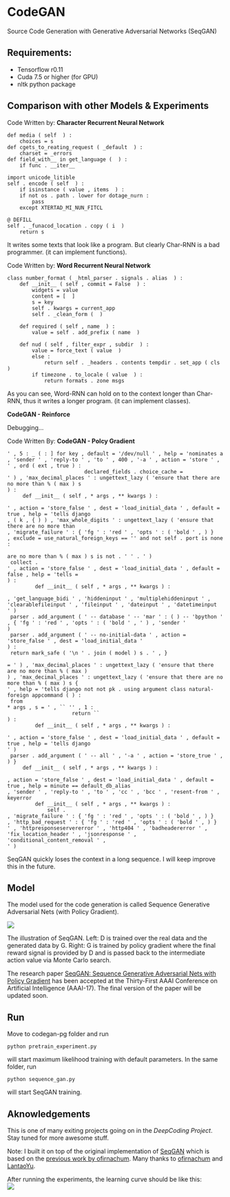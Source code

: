 # CodeGAN 

Source Code Generation with Generative Adversarial Networks (SeqGAN)

## Requirements: 
* Tensorflow r0.11
* Cuda 7.5 or higher (for GPU)  
* nltk python package

## Comparison with other Models & Experiments

Code Written by: **Character Recurrent Neural Network**
```
def media ( self  ) :
    choices = s
def cgets_to_reating_request ( _default  ) :
    charset = _errors
def field_with__ in get_language (  ) :
    if func . __iter__

import unicode_litible
self . encode ( self  ) :
    if isinstance ( value , items  ) :
    if not os . path . lower for dotage_nurn :
        pass
    except XTERTAD_MI_NUN_FITCL

@ DEFILL
self . _funacod_location . copy ( i  )
    return s
```

It writes some texts that look like a program.
But clearly Char-RNN is a bad programmer. (it can implement functions).

Code Written by: **Word Recurrent Neural Network**
```
class number_format ( _html_parser . signals . alias  ) :
    def __init__ ( self , commit = False  ) :
        widgets = value
        content = [  ]
        s = key
        self . kwargs = current_app
        self . _clean_form (  )

    def required ( self , name  ) :
        value = self . add_prefix ( name  )

    def nud ( self , filter_expr , subdir  ) :
        value = force_text ( value  )
        else :
            return self . _headers . contents tempdir . set_app ( cls  )
        if timezone . to_locale ( value  ) :
            return formats . zone msgs
```

As you can see, Word-RNN can hold on to the context longer than Char-RNN,
thus it writes a longer program. (it can implement classes).

**CodeGAN - Reinforce**

Debugging...

Code Written By: **CodeGAN - Polcy Gradient**

```
' , 5 : _ ( : ] for key , default = '/dev/null ' , help = 'nominates a
, 'sender ' , 'reply-to ' , 'to ' , 400 , '-a ' , action = 'store ' ,
' , ord ( ext , true ) : 
 	 	 	 	 	 	 declared_fields . choice_cache =
' ) , 'max_decimal_places ' : ungettext_lazy ( 'ensure that there are no more than % ( max ) s
) : 
 	 def __init__ ( self , * args , ** kwargs ) : 
 	 	 	
' , action = 'store_false ' , dest = 'load_initial_data ' , default = true , help = 'tells django
, ( k , { ) ) , 'max_whole_digits ' : ungettext_lazy ( 'ensure that there are no more than
, 'migrate_failure ' : { 'fg ' : 'red ' , 'opts ' : ( 'bold ' , ) }
, exclude = use_natural_foreign_keys == '' and not self . port is none : 
 	 	 	 	 	
are no more than % ( max ) s is not . ' ' . ' ) 
 collect .
' , action = 'store_false ' , dest = 'load_initial_data ' , default = false , help = 'tells =
) : 
 	 	 def __init__ ( self , * args , ** kwargs ) : 
 	 	
, 'get_language_bidi ' , 'hiddeninput ' , 'multiplehiddeninput ' , 'clearablefileinput ' , 'fileinput ' , 'dateinput ' , 'datetimeinput
' ) 
 parser . add_argument ( ' -- database ' -- 'mar ' : ( ) -- 'bpython '
, { 'fg ' : 'red ' , 'opts ' : ( 'bold ' , ' ) , 'sender '
) 
 parser . add_argument ( ' -- no-initial-data ' , action = 'store_false ' , dest = 'load_initial_data '
) : 
 return mark_safe ( '\n ' . join ( model ) s . ' , } 
 	
= ' ) , 'max_decimal_places ' : ungettext_lazy ( 'ensure that there are no more than % ( max )
) , 'max_decimal_places ' : ungettext_lazy ( 'ensure that there are no more than % ( max ) s {
' , help = 'tells django not not pk . using argument class natural-foreign appcommand ( ) : 
 from
* args , s = ' , `` '' , 1 : 
 	 	 	 	 	 return ``
) : 
 	 	 def __init__ ( self , * args , ** kwargs ) : 
 	 	
' , action = 'store_false ' , dest = 'load_initial_data ' , default = true , help = 'tells django
' ) 
 parser . add_argument ( ' -- all ' , '-a ' , action = 'store_true ' ,
) } 
 	 def __init__ ( self , * args , ** kwargs ) : 
 	 	 	
, action = 'store_false ' , dest = 'load_initial_data ' , default = true , help = minute == default_db_alias
, 'sender ' , 'reply-to ' , 'to ' , 'cc ' , 'bcc ' , 'resent-from ' , keyerror
	 	 def __init__ ( self , * args , ** kwargs ) : 
 	 	 	 self .
, 'migrate_failure ' : { 'fg ' : 'red ' , 'opts ' : ( 'bold ' , ) }
, 'http_bad_request ' : { 'fg ' : 'red ' , 'opts ' : ( 'bold ' , ) }
' , 'httpresponseservererror ' , 'http404 ' , 'badheadererror ' , 'fix_location_header ' , 'jsonresponse ' , 'conditional_content_removal ' ,
' ) 
```

SeqGAN quickly loses the context in a long sequence.
I will keep improve this in the future.

## Model

The model used for the code generation is called Sequence Generative Adversarial Nets (with Policy Gradient).

![](https://github.com/keonkim/CodeGAN/blob/master/images/seqgan.png)

The illustration of SeqGAN.
Left: D is trained over the real data and the generated data by G.
Right: G is trained by policy gradient where the final reward signal is provided by D and
is passed back to the intermediate action value via Monte Carlo search.

The research paper [SeqGAN: Sequence Generative Adversarial Nets with Policy Gradient](http://arxiv.org/abs/1609.05473)
has been accepted at the Thirty-First AAAI Conference on Artificial Intelligence (AAAI-17).
The final version of the paper will be updated soon.

## Run
Move to codegan-pg folder and run
```
python pretrain_experiment.py
```
will start maximum likelihood training with default parameters.
In the same folder, run
```
python sequence_gan.py
```
will start SeqGAN training.


## Aknowledgements
This is one of many exiting projects going on in the *DeepCoding Project*.
Stay tuned for more awesome stuff.

Note:
I built it on top of the original implementation of [SeqGAN](https://github.com/LantaoYu/SeqGAN) which is 
based on the [previous work by ofirnachum](https://github.com/ofirnachum/sequence_gan).
Many thanks to [ofirnachum](https://github.com/ofirnachum) and [LantaoYu](https://github.com/LantaoYu).

After running the experiments, the learning curve should be like this:  
![](https://github.com/keonkim/CodeGAN/blob/master/images/lc.png)
